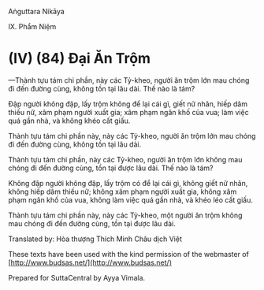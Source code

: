  

Aṅguttara Nikāya

IX. Phẩm Niệm

# (IV) (84) Ðại Ăn Trộm

—Thành tựu tám chi phần, này các Tỷ-kheo, người ăn trộm lớn mau chóng đi đến đường cùng, không tồn tại lâu dài. Thế nào là tám?

Ðập người không đập, lấy trộm không để lại cái gì, giết nữ nhân, hiếp dâm thiếu nữ, xâm phạm người xuất gia; xâm phạm ngân khố của vua; làm việc quá gần nhà, và không khéo cất giấu.

Thành tựu tám chi phần này, này các Tỷ-kheo, người ăn trộm lớn mau chóng đi đến đường cùng, không tồn tại lâu dài.

Thành tựu tám chi phần, này các Tỷ-kheo, người ăn trộm lớn không mau chóng đi đến đường cùng, tồn tại được lâu dài. Thế nào là tám?

Không đập người không đập, lấy trộm có để lại cái gì, không giết nữ nhân, không hiếp dâm thiếu nữ; không xâm phạm người xuất gia, không xâm phạm ngân khố của vua, không làm việc quá gần nhà, và khéo léo cất giấu.

Thành tựu tám chi phần này, này các Tỷ-kheo, một người ăn trộm không mau chóng đi đến đường cùng, tồn tại được lâu dài.

Translated by: Hòa thượng Thích Minh Châu dịch Việt

These texts have been used with the kind permission of the webmaster of [http://www.budsas.net/](http://www.budsas.net/)

Prepared for SuttaCentral by Ayya Vimala.